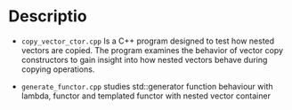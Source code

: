 # Descriptio 

- `copy_vector_ctor.cpp` Is a C++ program designed to test how nested vectors are copied. The program examines the behavior of vector copy constructors to gain insight into how nested vectors behave during copying operations.

- `generate_functor.cpp` studies std::generator function behaviour with lambda, functor and templated functor with nested vector container 
